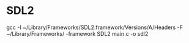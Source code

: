 # SDL2

gcc -I ~/Library/Frameworks/SDL2.framework/Versions/A/Headers -F ~/Library/Frameworks/ -framework SDL2 main.c -o sdl2
